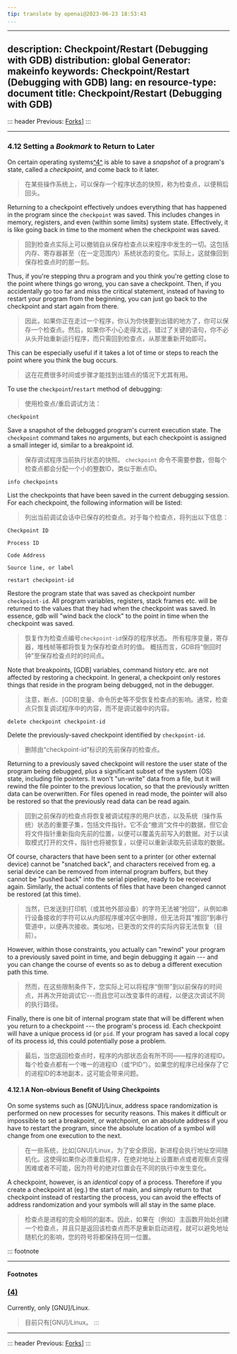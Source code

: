 ```yaml
---
tip: translate by openai@2023-06-23 18:53:43
...
```

---
description: Checkpoint/Restart (Debugging with GDB)
distribution: global
Generator: makeinfo
keywords: Checkpoint/Restart (Debugging with GDB)
lang: en
resource-type: document
title: Checkpoint/Restart (Debugging with GDB)
---
::: header
Previous: [Forks](Forks.html#Forks)]
:::

---

### 4.12 Setting a *Bookmark* to Return to Later


On certain operating systems[^4^](#FOOT4) is able to save a *snapshot* of a program's state, called a *checkpoint*, and come back to it later.

> 在某些操作系统上，可以保存一个程序状态的快照，称为检查点，以便稍后回头。


Returning to a checkpoint effectively undoes everything that has happened in the program since the `checkpoint` was saved. This includes changes in memory, registers, and even (within some limits) system state. Effectively, it is like going back in time to the moment when the checkpoint was saved.

> 回到检查点实际上可以撤销自从保存检查点以来程序中发生的一切。这包括内存、寄存器甚至（在一定范围内）系统状态的变化。实际上，这就像回到保存检查点时的那一刻。


Thus, if you're stepping thru a program and you think you're getting close to the point where things go wrong, you can save a checkpoint. Then, if you accidentally go too far and miss the critical statement, instead of having to restart your program from the beginning, you can just go back to the checkpoint and start again from there.

> 因此，如果你正在走过一个程序，你认为你快要到出错的地方了，你可以保存一个检查点。然后，如果你不小心走得太远，错过了关键的语句，你不必从头开始重新运行程序，而只需回到检查点，从那里重新开始即可。


This can be especially useful if it takes a lot of time or steps to reach the point where you think the bug occurs.

> 这在花费很多时间或步骤才能找到出错点的情况下尤其有用。


To use the `checkpoint`/`restart` method of debugging:

> 使用检查点/重启调试方法：

`checkpoint`


Save a snapshot of the debugged program's current execution state. The `checkpoint` command takes no arguments, but each checkpoint is assigned a small integer id, similar to a breakpoint id.

> 保存调试程序当前执行状态的快照。 `checkpoint` 命令不需要参数，但每个检查点都会分配一个小的整数ID，类似于断点ID。

`info checkpoints`


List the checkpoints that have been saved in the current debugging session. For each checkpoint, the following information will be listed:

> 列出当前调试会话中已保存的检查点。对于每个检查点，将列出以下信息：

`Checkpoint ID`

`Process ID`

`Code Address`

`Source line, or label`

`restart checkpoint-id`


Restore the program state that was saved as checkpoint number `checkpoint-id`. All program variables, registers, stack frames etc. will be returned to the values that they had when the checkpoint was saved. In essence, gdb will "wind back the clock" to the point in time when the checkpoint was saved.

> 恢复作为检查点编号`checkpoint-id`保存的程序状态。 所有程序变量，寄存器，堆栈帧等都将恢复为保存检查点时的值。 概括而言，GDB将“倒回时钟”至保存检查点时的时间点。


Note that breakpoints, [GDB] variables, command history etc. are not affected by restoring a checkpoint. In general, a checkpoint only restores things that reside in the program being debugged, not in the debugger.

> 注意，断点、[GDB]变量、命令历史等不受恢复检查点的影响。通常，检查点只恢复调试程序中的内容，而不是调试器中的内容。

`delete checkpoint checkpoint-id`


Delete the previously-saved checkpoint identified by `checkpoint-id`.

> 删除由“checkpoint-id”标识的先前保存的检查点。


Returning to a previously saved checkpoint will restore the user state of the program being debugged, plus a significant subset of the system (OS) state, including file pointers. It won't "un-write" data from a file, but it will rewind the file pointer to the previous location, so that the previously written data can be overwritten. For files opened in read mode, the pointer will also be restored so that the previously read data can be read again.

> 回到之前保存的检查点将恢复被调试程序的用户状态，以及系统（操作系统）状态的重要子集，包括文件指针。它不会“撤消”文件中的数据，但它会将文件指针重新指向先前的位置，以便可以覆盖先前写入的数据。对于以读取模式打开的文件，指针也将被恢复，以便可以重新读取先前读取的数据。


Of course, characters that have been sent to a printer (or other external device) cannot be "snatched back", and characters received from eg. a serial device can be removed from internal program buffers, but they cannot be "pushed back" into the serial pipeline, ready to be received again. Similarly, the actual contents of files that have been changed cannot be restored (at this time).

> 当然，已发送到打印机（或其他外部设备）的字符无法被“抢回”，从例如串行设备接收的字符可以从内部程序缓冲区中删除，但无法将其“推回”到串行管道中，以便再次接收。类似地，已更改的文件的实际内容无法恢复（目前）。


However, within those constraints, you actually can "rewind" your program to a previously saved point in time, and begin debugging it again --- and you can change the course of events so as to debug a different execution path this time.

> 然而，在这些限制条件下，您实际上可以将程序“倒带”到以前保存的时间点，并再次开始调试它---而且您可以改变事件的进程，以便这次调试不同的执行路径。


Finally, there is one bit of internal program state that will be different when you return to a checkpoint --- the program's process id. Each checkpoint will have a unique process id (or `pid`. If your program has saved a local copy of its process id, this could potentially pose a problem.

> 最后，当您返回检查点时，程序的内部状态会有所不同——程序的进程ID。每个检查点都有一个唯一的进程ID（或“PID”）。如果您的程序已经保存了它的进程ID的本地副本，这可能会带来问题。

#### 4.12.1 A Non-obvious Benefit of Using Checkpoints


On some systems such as [GNU]/Linux, address space randomization is performed on new processes for security reasons. This makes it difficult or impossible to set a breakpoint, or watchpoint, on an absolute address if you have to restart the program, since the absolute location of a symbol will change from one execution to the next.

> 在一些系统，比如[GNU]/Linux，为了安全原因，新进程会执行地址空间随机化。这使得如果你必须重启程序，在绝对地址上设置断点或者观察点变得困难或者不可能，因为符号的绝对位置会在不同的执行中发生变化。


A checkpoint, however, is an *identical* copy of a process. Therefore if you create a checkpoint at (eg.) the start of main, and simply return to that checkpoint instead of restarting the process, you can avoid the effects of address randomization and your symbols will all stay in the same place.

> 检查点是进程的完全相同的副本。因此，如果在（例如）主函数开始处创建一个检查点，并且只是返回该检查点而不是重新启动进程，就可以避免地址随机化的影响，您的符号将都保持在同一位置。

::: footnote

---

#### Footnotes

### [(4)](#DOCF4)


Currently, only [GNU]/Linux.

> 目前只有[GNU]/Linux。
:::

---

::: header
Previous: [Forks](Forks.html#Forks)]
:::
